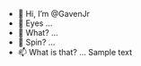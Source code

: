 - 👋 Hi, I’m @GavenJr
- 👀 Eyes ...
- 🌱 What? ...
- 💞️ Spin? ...
- 📫 What is that? ...
Sample text
<!---
GavenJr/GavenJr is a ✨ special ✨ repository because its `README.md` (this file) appears on your GitHub profile.
You can click the Preview link to take a look at your changes.
--->
